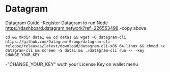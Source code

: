 # Datagram
Datagram Guide
-Register Datagram to run Node https://dashboard.datagram.network?ref=226553498
-copy above
```
cd && mkdir data1 && cd data1 && wget -O datagram-cli https://github.com/Datagram-Group/datagram-cli-release/releases/latest/download/datagram-cli-x86_64-linux && chmod +x datagram-cli && screen -S data1 && ./datagram-cli run -- -key CHANGE_YOUR_KEY
```
-"CHANGE_YOUR_KEY" wuth your License Key on wallet menu
